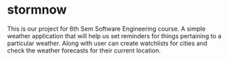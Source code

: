 # stormnow

This is our project for 6th Sem Software Engineering course.
A simple weather application that will help us set reminders for things pertaining to a particular weather.
Along with user can create watchlists for cities and check the weather forecasts for their current location.
